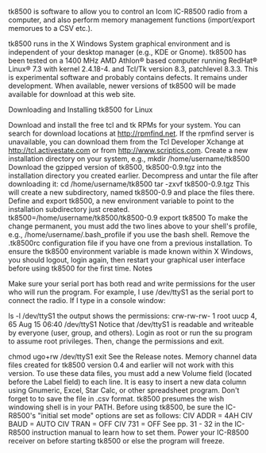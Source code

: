 tk8500 is software to allow you to control an Icom IC-R8500 radio from a computer, and also perform memory management functions (import/export memorues to a CSV etc.).

tk8500 runs in the X Windows System graphical environment and is independent of your desktop manager (e.g., KDE or Gnome). tk8500 has been tested on a 1400 MHz AMD Athlon® based computer running RedHat® Linux® 7.3 with kernel 2.4.18-4. and Tcl/Tk version 8.3, patchlevel 8.3.3.
This is experimental software and probably contains defects. It remains under development. When available, newer versions of tk8500 will be made available for download at this web site.

Downloading and Installing tk8500 for Linux

Download and install the free tcl and tk RPMs for your system. You can search for download locations at http://rpmfind.net. If the rpmfind server is unavailable, you can download them from the Tcl Developer Xchange at http://tcl.activestate.com or from http://www.scriptics.com.
Create a new installation directory on your system, e.g., 
mkdir /home/username/tk8500
Download the gzipped version of tk8500, tk8500-0.9.tgz into the installation directory you created earlier. 
Decompress and untar the file after downloading it: 
cd /home/username/tk8500
tar -zxvf tk8500-0.9.tgz
This will create a new subdirectory, named tk8500-0.9 and place the files there. 
Define and export tk8500, a new environment variable to point to the installation subdirectory just created.
tk8500=/home/username/tk8500/tk8500-0.9
export tk8500
To make the change permanent, you must add the two lines above to your shell's profile, e.g., /home/username/.bash_profile if you use the bash shell. 
Remove the .tk8500rc configuration file if you have one from a previous installation.
To ensure the tk8500 environment variable is made known within X Windows, you should logout, login again, then restart your graphical user interface before using tk8500 for the first time.
Notes

Make sure your serial port has both read and write permissions for the user who will run the program.
For example, I use /dev/ttyS1 as the serial port to connect the radio. If I type in a console window:

ls -l /dev/ttyS1
the output shows the permissions:
crw-rw-rw-    1 root     uucp       4,  65 Aug 15 06:40 /dev/ttyS1
Notice that /dev/ttyS1 is readable and writeable by everyone (user, group, and others).
Login as root or run the su program to assume root privileges. Then, change the permissions and exit.

chmod   ugo+rw   /dev/ttyS1
exit
See the Release notes.
Memory channel data files created for tk8500 version 0.4 and earlier will not work with this version. To use these data files, you must add a new Volume field (located before the Label field) to each line. It is easy to insert a new data column using Gnumeric, Excel, Star Calc, or other spreadsheet program. Don't forget to to save the file in .csv format.
tk8500 presumes the wish windowing shell is in your PATH.
Before using tk8500, be sure the IC-R8500's "initial set mode" options are set as follows:
CIV ADDR = 4AH
CIV BAUD = AUTO
CIV TRAN = OFF
CIV 731 = OFF
See pp. 31 - 32 in the IC-R8500 instruction manual to learn how to set them.
Power your IC-R8500 receiver on before starting tk8500 or else the program will freeze.
